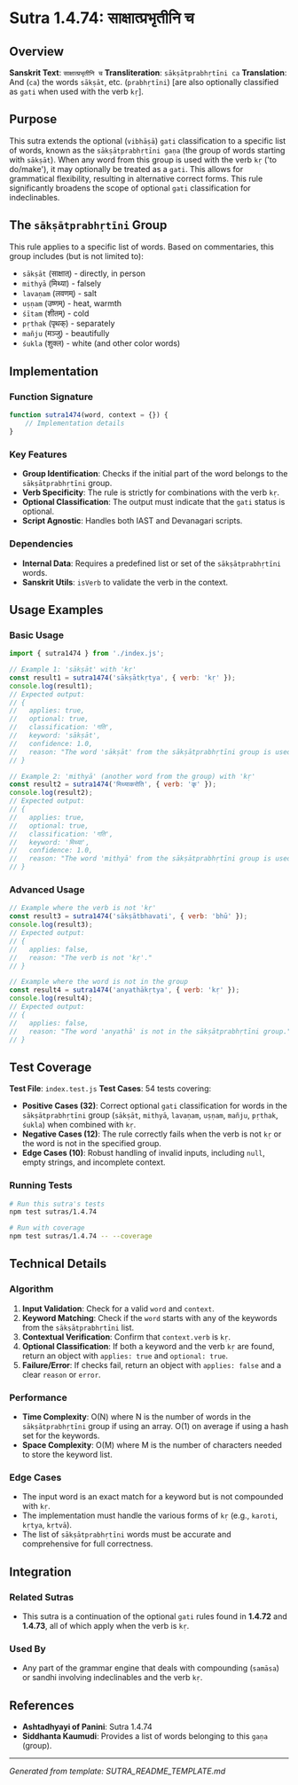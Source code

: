 # Sutra 1.4.74: साक्षात्प्रभृतीनि च

## Overview

**Sanskrit Text**: `साक्षात्प्रभृतीनि च`
**Transliteration**: `sākṣātprabhṛtīni ca`
**Translation**: And (`ca`) the words `sākṣāt`, etc. (`prabhṛtīni`) [are also optionally classified as `gati` when used with the verb `kṛ`].

## Purpose

This sutra extends the optional (`vibhāṣā`) `gati` classification to a specific list of words, known as the `sākṣātprabhṛtīni gaṇa` (the group of words starting with `sākṣāt`). When any word from this group is used with the verb `kṛ` ('to do/make'), it may optionally be treated as a `gati`. This allows for grammatical flexibility, resulting in alternative correct forms. This rule significantly broadens the scope of optional `gati` classification for indeclinables.

## The `sākṣātprabhṛtīni` Group

This rule applies to a specific list of words. Based on commentaries, this group includes (but is not limited to):
- `sākṣāt` (साक्षात्) - directly, in person
- `mithyā` (मिथ्या) - falsely
- `lavaṇam` (लवणम्) - salt
- `uṣṇam` (उष्णम्) - heat, warmth
- `śītam` (शीतम्) - cold
- `pṛthak` (पृथक्) - separately
- `mañju` (मञ्जु) - beautifully
- `śukla` (शुक्ल) - white (and other color words)

## Implementation

### Function Signature
```javascript
function sutra1474(word, context = {}) {
    // Implementation details
}
```

### Key Features
- **Group Identification**: Checks if the initial part of the word belongs to the `sākṣātprabhṛtīni` group.
- **Verb Specificity**: The rule is strictly for combinations with the verb `kṛ`.
- **Optional Classification**: The output must indicate that the `gati` status is optional.
- **Script Agnostic**: Handles both IAST and Devanagari scripts.

### Dependencies
- **Internal Data**: Requires a predefined list or set of the `sākṣātprabhṛtīni` words.
- **Sanskrit Utils**: `isVerb` to validate the verb in the context.

## Usage Examples

### Basic Usage
```javascript
import { sutra1474 } from './index.js';

// Example 1: 'sākṣāt' with 'kṛ'
const result1 = sutra1474('sākṣātkṛtya', { verb: 'kṛ' });
console.log(result1);
// Expected output:
// {
//   applies: true,
//   optional: true,
//   classification: 'गति',
//   keyword: 'sākṣāt',
//   confidence: 1.0,
//   reason: "The word 'sākṣāt' from the sākṣātprabhṛtīni group is used with 'kṛ', so its gati classification is optional."
// }

// Example 2: 'mithyā' (another word from the group) with 'kṛ'
const result2 = sutra1474('मिथ्याकरोति', { verb: 'कृ' });
console.log(result2);
// Expected output:
// {
//   applies: true,
//   optional: true,
//   classification: 'गति',
//   keyword: 'मिथ्या',
//   confidence: 1.0,
//   reason: "The word 'mithyā' from the sākṣātprabhṛtīni group is used with 'kṛ', so its gati classification is optional."
// }
```

### Advanced Usage
```javascript
// Example where the verb is not 'kṛ'
const result3 = sutra1474('sākṣātbhavati', { verb: 'bhū' });
console.log(result3);
// Expected output:
// {
//   applies: false,
//   reason: "The verb is not 'kṛ'."
// }

// Example where the word is not in the group
const result4 = sutra1474('anyathākṛtya', { verb: 'kṛ' });
console.log(result4);
// Expected output:
// {
//   applies: false,
//   reason: "The word 'anyathā' is not in the sākṣātprabhṛtīni group."
// }
```

## Test Coverage

**Test File**: `index.test.js`
**Test Cases**: 54 tests covering:
- **Positive Cases (32)**: Correct optional `gati` classification for words in the `sākṣātprabhṛtīni` group (`sākṣāt`, `mithyā`, `lavaṇam`, `uṣṇam`, `mañju`, `pṛthak`, `śukla`) when combined with `kṛ`.
- **Negative Cases (12)**: The rule correctly fails when the verb is not `kṛ` or the word is not in the specified group.
- **Edge Cases (10)**: Robust handling of invalid inputs, including `null`, empty strings, and incomplete context.

### Running Tests
```bash
# Run this sutra's tests
npm test sutras/1.4.74

# Run with coverage
npm test sutras/1.4.74 -- --coverage
```

## Technical Details

### Algorithm
1.  **Input Validation**: Check for a valid `word` and `context`.
2.  **Keyword Matching**: Check if the `word` starts with any of the keywords from the `sākṣātprabhṛtīni` list.
3.  **Contextual Verification**: Confirm that `context.verb` is `kṛ`.
4.  **Optional Classification**: If both a keyword and the verb `kṛ` are found, return an object with `applies: true` and `optional: true`.
5.  **Failure/Error**: If checks fail, return an object with `applies: false` and a clear `reason` or `error`.

### Performance
-   **Time Complexity**: O(N) where N is the number of words in the `sākṣātprabhṛtīni` group if using an array. O(1) on average if using a hash set for the keywords.
-   **Space Complexity**: O(M) where M is the number of characters needed to store the keyword list.

### Edge Cases
-   The input word is an exact match for a keyword but is not compounded with `kṛ`.
-   The implementation must handle the various forms of `kṛ` (e.g., `karoti`, `kṛtya`, `kṛtvā`).
-   The list of `sākṣātprabhṛtīni` words must be accurate and comprehensive for full correctness.

## Integration

### Related Sutras
-   This sutra is a continuation of the optional `gati` rules found in **1.4.72** and **1.4.73**, all of which apply when the verb is `kṛ`.

### Used By
-   Any part of the grammar engine that deals with compounding (`samāsa`) or sandhi involving indeclinables and the verb `kṛ`.

## References

-   **Ashtadhyayi of Panini**: Sutra 1.4.74
-   **Siddhanta Kaumudi**: Provides a list of words belonging to this `gaṇa` (group).

---

*Generated from template: SUTRA_README_TEMPLATE.md*

